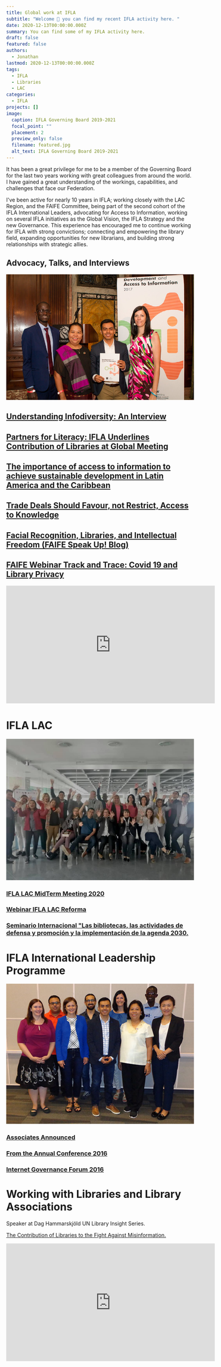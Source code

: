 ```yaml
---
title: Global work at IFLA
subtitle: "Welcome 👋 you can find my recent IFLA activity here. "
date: 2020-12-13T00:00:00.000Z
summary: You can find some of my IFLA activity here.
draft: false
featured: false
authors:
  - Jonathan
lastmod: 2020-12-13T00:00:00.000Z
tags:
  - IFLA
  - Libraries
  - LAC
categories:
  - IFLA
projects: []
image:
  caption: IFLA Governing Board 2019-2021
  focal_point: ""
  placement: 2
  preview_only: false
  filename: featured.jpg
  alt_text: IFLA Governing Board 2019-2021
---
```

It has been a great privilege for me to be a member of the Governing Board for the last two years working with great colleagues from around the world. I have gained a great understanding of the workings, capabilities, and challenges that face our Federation.

I've been active for nearly 10 years in IFLA; working closely with the LAC Region, and the FAIFE Committee, being part of the second cohort of the IFLA International Leaders, advocating for Access to Information, working on several IFLA initiatives as the Global Vision, the IFLA Strategy and the new Governance. This experience has encouraged me to continue working for IFLA with strong convictions; connecting and empowering the library field, expanding opportunities for new librarians, and building strong relationships with strategic allies.



## **Advocacy, Talks, and Interviews**

![Launch of the 2017 DA2I Report at The New York Public Library](35905294391_ddb08409f2_c.jpg "Launch of the 2017 DA2I Report at The New York Public Library")

## [Understanding Infodiversity: An Interview](https://www.ifla.org/ES/node/93576)

## [Partners for Literacy: IFLA Underlines Contribution of Libraries at Global Meeting](https://www.ifla.org/ES/node/91755)

## [The importance of access to information to achieve sustainable development in Latin America and the Caribbean](https://www.ifla.org/node/37053)

## [Trade Deals Should Favour, not Restrict, Access to Knowledge](https://www.ifla.org/node/18575)

## [Facial Recognition, Libraries, and Intellectual Freedom (FAIFE Speak Up! Blog) ](https://blogs.ifla.org/faife/2019/08/19/facial-recognition-libraries-and-intellectual-freedom/)

## [FAIFE Webinar Track and Trace: Covid 19 and Library Privacy](https://www.youtube.com/watch?v=0C2yCubkqT4&t=2576s)

<iframe width="560" height="315" src="https://www.youtube.com/embed/0C2yCubkqT4" frameborder="0" allow="accelerometer; autoplay; clipboard-write; encrypted-media; gyroscope; picture-in-picture" allowfullscreen></iframe>

# IFLA LAC

![IFLA LAC MidTerm Meeting 2020](ifla-lac.jpg "IFLA LAC MidTerm Meeting 2020")

### [IFLA LAC MidTerm Meeting 2020](https://www.ifla.org/node/92866)

### [Webinar IFLA LAC Reforma](https://www.ifla.org/ES/node/93443)

### [Seminario Internacional "Las bibliotecas, las actividades de defensa y promoción y la implementación de la agenda 2030.](https://www.ifla.org/files/assets/lac/programachileesp.pdf)

# IFLA International Leadership Programme

![IFLA International Leadership Programme Second Cohort](ifla-leaders_0.jpg "IFLA International Leadership Programme Second Cohort")

### [Associates Announced](https://www.ifla.org/node/10587)

### [From the Annual Conference 2016 ](https://www.ifla.org/ES/node/10801)

### [Internet Governance Forum 2016](https://www.ifla.org/node/11031)



# Working with Libraries and Library Associations 

Speaker at Dag Hammarskjöld UN Library Insight Series.

[The Contribution of Libraries to the Fight Against Misinformation.](https://research.un.org/conferences/webinars)
 <iframe width="560" height="315" src="https://www.youtube.com/embed/hyBMnVZhcMU" frameborder="0" allow="accelerometer; autoplay; clipboard-write; encrypted-media; gyroscope; picture-in-picture" allowfullscreen></iframe>